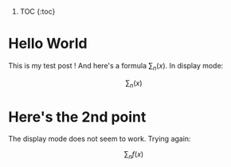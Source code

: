 1. TOC
{:toc}

# Hello World

This is my test post ! And here's a formula $\sum_n (x)$. In display mode:

$$
\sum_n (x)
$$

# Here's the 2nd point
The display mode does not seem to work. Trying again: 

$$
\sum_n f(x)
$$
